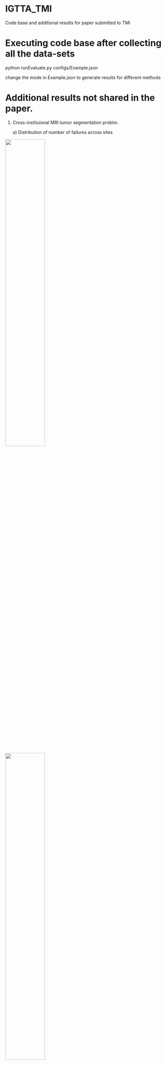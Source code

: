 # IGTTA_TMI
Code base and additional results for paper submitted to TMI

# Executing code base after collecting all the data-sets
python runEvaluate.py configs/Example.json 

change the mode in Example.json to generate results for different methods

# Additional results not shared in the paper. 
1) Cross-instituional MRI tumor segmentation problm.

   a) Distribution of number of failures across sites

<img src="https://github.com/hariharanrav/IGTTA_TMI/assets/75911061/03adf3d0-0401-4000-bbc3-2b717966b4c2" width=50% height=50%>
   
<img src="https://github.com/hariharanrav/IGTTA_TMI/assets/75911061/89cbb940-0411-447e-bd4b-b0c24ca7bb5f" width=50% height=50%>


![OCT_outperformance](https://github.com/hariharanrav/IGTTA_TMI/assets/75911061/89cbb940-0411-447e-bd4b-b0c24ca7bb5f)
